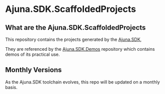 # Ajuna.SDK.ScaffoldedProjects

## What are the Ajuna.SDK.ScaffoldedProjects

This repository contains the projects generated by the [Ajuna.SDK](https://github.com/ajuna-network/Ajuna.SDK), 

They are referenced by the [Ajuna.SDK.Demos](https://github.com/ajuna-network/Ajuna.SDK.Demos) repository which contains demos of its practical use. 


## Monthly Versions 

As the Ajuna.SDK toolchain evolves, this repo will be updated on a monthly basis. 




